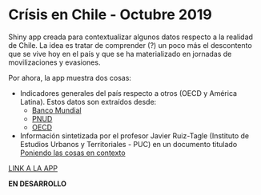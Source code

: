 Crísis en Chile - Octubre 2019
================

Shiny app creada para contextualizar algunos datos respecto a la realidad de Chile. La idea es tratar de comprender (?) un poco más el descontento que se vive hoy en el país y que se ha materializado en jornadas de movilizaciones y evasiones.

Por ahora, la app muestra dos cosas:

-   Indicadores generales del país respecto a otros (OECD y América Latina). Estos datos son extraídos desde:
    -   [Banco Mundial](https://data.worldbank.org/indicator)
    -   [PNUD](http://hdr.undp.org/en/data)
    -   [OECD](https://www.oecd.org/tax/tax-policy/base-de-datos-global-de-estadisticas-tributarias.htm)
-   Información sintetizada por el profesor Javier Ruiz-Tagle (Instituto de Estudios Urbanos y Territoriales - PUC) en un documento titulado [Poniendo las cosas en contexto](https://twitter.com/CedeusChile/status/1185940968740184071/photo/1)

[LINK A LA APP](https://pabloaguirreh.shinyapps.io/Indicadores2019/)

**EN DESARROLLO**
